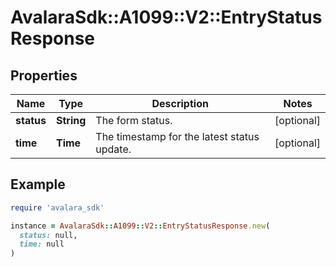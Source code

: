 # AvalaraSdk::A1099::V2::EntryStatusResponse

## Properties

| Name | Type | Description | Notes |
| ---- | ---- | ----------- | ----- |
| **status** | **String** | The form status. | [optional] |
| **time** | **Time** | The timestamp for the latest status update. | [optional] |

## Example

```ruby
require 'avalara_sdk'

instance = AvalaraSdk::A1099::V2::EntryStatusResponse.new(
  status: null,
  time: null
)
```

